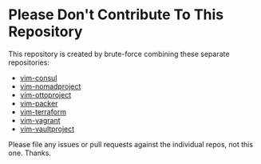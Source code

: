 # Please Don't Contribute To This Repository

This repository is created by brute-force combining these separate
repositories:

* [vim-consul](https://github.com/markcornick/vim-consul)
* [vim-nomadproject](https://github.com/markcornick/vim-nomadproject)
* [vim-ottoproject](https://github.com/markcornick/vim-ottoproject)
* [vim-packer](https://github.com/markcornick/vim-packer)
* [vim-terraform](https://github.com/markcornick/vim-terraform)
* [vim-vagrant](https://github.com/markcornick/vim-vagrant)
* [vim-vaultproject](https://github.com/markcornick/vim-vaultproject)

Please file any issues or pull requests against the individual repos,
not this one. Thanks.
